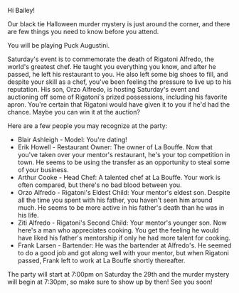 Hi Bailey!

Our black tie Halloween murder mystery is just around the corner, and there are few things you need to know before you attend.

You will be playing Puck Augustini.

Saturday's event is to commemorate the death of Rigatoni Alfredo, the world's greatest chef. He taught you everything you know, and after he passed, he left his restaurant to you. He also left some big shoes to fill, and despite your skill as a chef, you've been feeling the pressure to live up to his reputation. His son, Orzo Alfredo, is hosting Saturday's event and auctioning off some of Rigatoni's prized possessions, including his favorite apron. You're certain that Rigatoni would have given it to you if he'd had the chance. Maybe you can win it at the auction?

Here are a few people you may recognize at the party:

- Blair Ashleigh - Model: You're dating!
- Erik Howell - Restaurant Owner: The owner of La Bouffe. Now that you've taken over your mentor's restaurant, he's your top competition in town. He seems to be using the transfer as an opportunity to steal some of your business.
- Arthur Cooke - Head Chef: A talented chef at La Bouffe. Your work is often compared, but there's no bad blood between you.
- Orzo Alfredo - Rigatoni's Eldest Child: Your mentor's eldest son. Despite all the time you spent with his father, you haven't seen him around much. He seems to be more active in his father's death than he was in his life.
- Ziti Alfredo - Rigatoni's Second Child: Your mentor's younger son. Now here's a man who appreciates cooking. You get the feeling he would have liked his father's mentorship if only he had more talent for cooking.
- Frank Larsen - Bartender: He was the bartender at Alfredo's. He seemed to do a good job and got along well with your mentor, but when Rigatoni passed, Frank left to work at La Bouffe shortly thereafter.

The party will start at 7:00pm on Saturday the 29th and the murder mystery will begin at 7:30pm, so make sure to show up by then! See you soon!